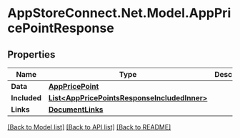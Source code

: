 # AppStoreConnect.Net.Model.AppPricePointResponse

## Properties

Name | Type | Description | Notes
------------ | ------------- | ------------- | -------------
**Data** | [**AppPricePoint**](AppPricePoint.md) |  | 
**Included** | [**List&lt;AppPricePointsResponseIncludedInner&gt;**](AppPricePointsResponseIncludedInner.md) |  | [optional] 
**Links** | [**DocumentLinks**](DocumentLinks.md) |  | 

[[Back to Model list]](../README.md#documentation-for-models) [[Back to API list]](../README.md#documentation-for-api-endpoints) [[Back to README]](../README.md)

